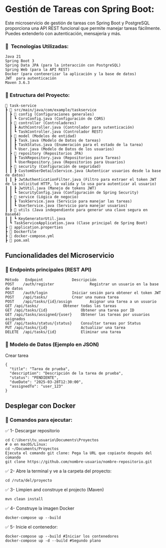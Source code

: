 # Gestión de Tareas con Spring Boot:
Este microservicio de gestión de tareas con Spring Boot y PostgreSQL proporciona una API REST funcional que permite manejar tareas fácilmente. Puedes extenderlo con autenticación, mensajería y más.

### 📌 ️ Tecnologías Utilizadas:
```
Java 21
Spring Boot 3
Spring Data JPA (para la interacción con PostgreSQL)
Spring Web (para la API REST)
Docker (para contenerizar la aplicación y la base de datos)
JWT  para autenticación
Maven 3.6.3
```

### 📌 Estructura del Proyecto:
```
📂 task-service
┣ 📂 src/main/java/com/example/taskservice
┃ ┣ 📂 config (Configuraciones generales)
┃ ┃ ┗ CorsConfig.java (Configuración de CORS)
┃ ┣ 📂 controller (Controladores)
┃ ┃ ┣ AuthController.java (Controlador para sutenticación)
┃ ┃ ┗ TaskController.java (Controlador REST)
┃ ┣ 📂 model (Modelos de entidad)
┃ ┃ ┣ Task.java (Modelo de Datos de tareas)
┃ ┃ ┣ TaskStatus.java (Enumeración para el estado de la tarea)
┃ ┃ ┗ User.java (Modelo de Datos de los usuarios)
┃ ┣ 📂 repository (Repositorios JPA)
┃ ┃ ┣ TaskRepository.java (Repositorios para Tareas)
┃ ┃ ┗ UserRepository.java (Repositorios para Usuarios)
┃ ┣ 📂 security (Configuración de seguridad)
┃ ┃ ┣ CustomUserDetailsService.java (Autenticar usuarios desde la base de datos)
┃ ┃ ┣ JwtAuthenticationFilter.java (Filtro para extraer el token JWT de la solicitud HTTP, lo valida y lo usa para autenticar al usuario)
┃ ┃ ┣ JwtUtil.java (Manejo de tokens JWT)
┃ ┃ ┗ SecurityConfig.java (Configuración de Spring Security)
┃ ┣ 📂 service (Lógica de negocio)
┃ ┃ ┣ TaskService.java (Servicio para manejar las tareas)
┃ ┃ ┗ UserService.java (Servicio para manejar usuarios)
┃ ┣ 📂 utils (Java independiente para generar una clave segura en Base64)
┃ ┃ ┗ KeyGeneratorUtil.java
┃ ┗ TaskServiceApplication.java (Clase principal de Spring Boot)
┣ 📄 application.properties
┣ 📄 Dockerfile
┣ 📄 docker-compose.yml
┣ 📄 pom.xml
```

## Funcionalidades del Microservicio
### 📌 Endpoints principales (REST API)
```
Método	 Endpoint		      Descripción
POST	/auth/register	              Registrar un usuario en la base de datos
POST	/auth/login		      Iniciar sesión para obtener el token JWT
POST	/api/tasks/		      Crear una nueva tarea
POST	/api/tasks/{id}/assign	      Asignar una tarea a un usuario
GET	/api/tasks/		      Obtener todas las tareas
GET	/api/tasks/{id}	              Obtener una tarea por ID
GET	/api/tasks/assigned/{user}    Obtener las tareas por usuarios asignados
GET	/api/tasks/status/{status}    Consultar tareas por Status
PUT	/api/tasks/{id}	              Actualizar una tarea
DELETE	/api/tasks/{id}		      Eliminar una tarea
```
### 📌 Modelo de Datos (Ejemplo en JSON)
Crear tarea
```
{
  "title": "Tarea de prueba",
  "description": "Descripción de la tarea de prueba",
  "status": "PENDIENTE",
  "dueDate": "2025-03-28T12:30:00",
  "assignedTo": "user_123"
}
```
## Desplegar con Docker
### 📌 Comandos para ejecutar:
✅ 1- Descargar repositorio
```
cd C:\Users\tu_usuario\Documents\Proyectos
# o en macOS/Linux:
cd ~/Documents/Proyectos
Ejecuta el comando git clone: Pega la URL que copiaste después del comando
git clone https://github.com/nombre-usuario/nombre-repositorio.git

```
✅ 2- Abre la terminal y ve a la carpeta del proyecto:
```
cd /ruta/del/proyecto
```
✅ 3- Limpien and construye el projecto (Maven)
```
mvn clean install
```
✅ 4- Construye la imagen Docker
```
docker-compose up --build
```
✅ 5- Inicie el contenedor:
```
docker-compose up --build #Iniciar los contenedores
docker-compose up -d --build #Segundo plano
```
